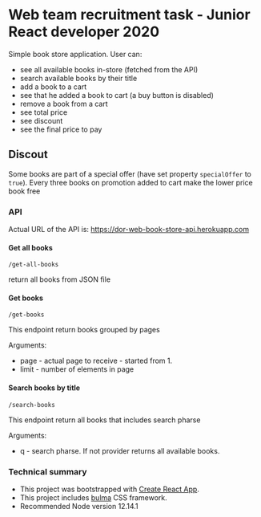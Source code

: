 # Web team recruitment task - Junior React developer 2020
Simple book store application. User can:
- see all available books in-store (fetched from the API)
- search available books by their title
- add a book to a cart
- see that he added a book to cart (a buy button is disabled)
- remove a book from a cart
- see total price 
- see discount
- see the final price to pay 


## Discout 
Some books are part of a special offer (have set property `specialOffer` to `true`). Every three books on promotion added to cart make the lower price book free  


### API 
Actual URL of the API is: https://dor-web-book-store-api.herokuapp.com

#### Get all books

```/get-all-books```

return all books from JSON file


#### Get books

```/get-books```

This endpoint return books grouped by pages

Arguments:
- page - actual page to receive - started from 1.
- limit - number of elements in page



#### Search books by title

```/search-books```

This endpoint return all books that includes search pharse

Arguments:
- q - search pharse. If not provider returns all available books.

### Technical summary
- This project was bootstrapped with [Create React App](https://github.com/facebook/create-react-app).
- This project includes [bulma](https://bulma.io) CSS framework.
- Recommended Node version 12.14.1